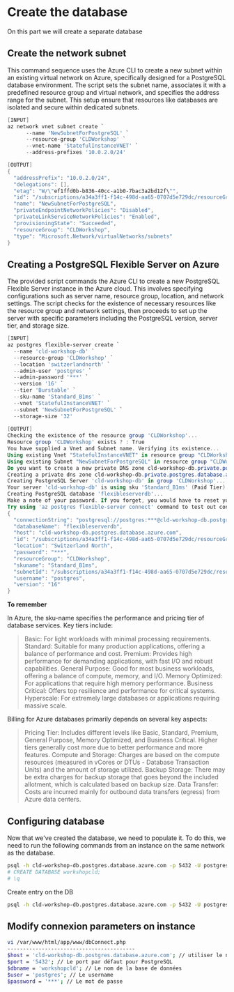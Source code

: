 # Create the database
On this part we will create a separate database
## Create the network subnet
This command sequence uses the Azure CLI to create a new subnet within an existing virtual network on Azure, specifically designed for a PostgreSQL database environment. The script sets the subnet name, associates it with a predefined resource group and virtual network, and specifies the address range for the subnet. This setup ensure that resources like databases are isolated and secure within dedicated subnets.
```PowerShell
[INPUT]
az network vnet subnet create `
      --name 'NewSubnetForPostgreSQL' `
      --resource-group 'CLDWorkshop' `
      --vnet-name 'StatefulInstanceVNET' `
      --address-prefixes '10.0.2.0/24'

[OUTPUT]
{
  "addressPrefix": "10.0.2.0/24",
  "delegations": [],
  "etag": "W/\"ef1ffd0b-b836-40cc-a1b0-7bac3a2bd12f\"",
  "id": "/subscriptions/a34a3ff1-f14c-498d-aa65-0707d5e729dc/resourceGroups/CLDWorkshop/providers/Microsoft.Network/virtualNetworks/StatefulInstanceVNET/subnets/NewSubnetForPostgreSQL",
  "name": "NewSubnetForPostgreSQL",
  "privateEndpointNetworkPolicies": "Disabled",
  "privateLinkServiceNetworkPolicies": "Enabled",
  "provisioningState": "Succeeded",
  "resourceGroup": "CLDWorkshop",
  "type": "Microsoft.Network/virtualNetworks/subnets"
}

```

## Creating a PostgreSQL Flexible Server on Azure
The provided script commands the Azure CLI to create a new PostgreSQL Flexible Server instance in the Azure cloud. This involves specifying configurations such as server name, resource group, location, and network settings. The script checks for the existence of necessary resources like the resource group and network settings, then proceeds to set up the server with specific parameters including the PostgreSQL version, server tier, and storage size. 
```PowerShell
[INPUT]
az postgres flexible-server create `
  --name 'cld-workshop-db' `
  --resource-group 'CLDWorkshop' `
  --location 'switzerlandnorth' `
  --admin-user 'postgres' `
  --admin-password '***' `
  --version '16' `
  --tier 'Burstable' `
  --sku-name 'Standard_B1ms' `
  --vnet 'StatefulInstanceVNET' `
  --subnet 'NewSubnetForPostgreSQL' `
  --storage-size '32'
  
[OUTPUT]
Checking the existence of the resource group 'CLDWorkshop'...
Resource group 'CLDWorkshop' exists ? : True 
You have supplied a Vnet and Subnet name. Verifying its existence...
Using existing Vnet "StatefulInstanceVNET" in resource group "CLDWorkshop"
Using existing Subnet "NewSubnetForPostgreSQL" in resource group "CLDWorkshop"
Do you want to create a new private DNS zone cld-workshop-db.private.postgres.database.azure.com in resource group CLDWorkshop (y/n): y
Creating a private dns zone cld-workshop-db.private.postgres.database.azure.com in resource group "CLDWorkshop"
Creating PostgreSQL Server 'cld-workshop-db' in group 'CLDWorkshop'...
Your server 'cld-workshop-db' is using sku 'Standard_B1ms' (Paid Tier). Please refer to https://aka.ms/postgres-pricing for pricing details
Creating PostgreSQL database 'flexibleserverdb'...
Make a note of your password. If you forget, you would have to reset your password with "az postgres flexible-server update -n cld-workshop-db -g CLDWorkshop -p <new-password>".
Try using 'az postgres flexible-server connect' command to test out connection.
{
  "connectionString": "postgresql://postgres:***@cld-workshop-db.postgres.database.azure.com/flexibleserverdb?sslmode=require",
  "databaseName": "flexibleserverdb",
  "host": "cld-workshop-db.postgres.database.azure.com",
  "id": "/subscriptions/a34a3ff1-f14c-498d-aa65-0707d5e729dc/resourceGroups/CLDWorkshop/providers/Microsoft.DBforPostgreSQL/flexibleServers/cld-workshop-db",
  "location": "Switzerland North",
  "password": "***",
  "resourceGroup": "CLDWorkshop",
  "skuname": "Standard_B1ms",
  "subnetId": "/subscriptions/a34a3ff1-f14c-498d-aa65-0707d5e729dc/resourceGroups/CLDWorkshop/providers/Microsoft.Network/virtualNetworks/StatefulInstanceVNET/subnets/NewSubnetForPostgreSQL",
  "username": "postgres",
  "version": "16"
}
```

**To remember**

In Azure, the sku-name specifies the performance and pricing tier of database services. Key tiers include:

> Basic: For light workloads with minimal processing requirements.
> Standard: Suitable for many production applications, offering a balance of performance and cost.
> Premium: Provides high performance for demanding applications, with fast I/O and robust capabilities.
> General Purpose: Good for most business workloads, offering a balance of compute, memory, and I/O.
> Memory Optimized: For applications that require high memory performance.
> Business Critical: Offers top resilience and performance for critical systems.
> Hyperscale: For extremely large databases or applications requiring massive scale.

Billing for Azure databases primarily depends on several key aspects:

> Pricing Tier: Includes different levels like Basic, Standard, Premium, General Purpose, Memory Optimized, and Business Critical. Higher tiers generally cost more due to better performance and more features.
> Compute and Storage: Charges are based on the compute resources (measured in vCores or DTUs - Database Transaction Units) and the amount of storage utilized.
> Backup Storage: There may be extra charges for backup storage that goes beyond the included allotment, which is calculated based on backup size.
> Data Transfer: Costs are incurred mainly for outbound data transfers (egress) from Azure data centers.

## Configuring database

Now that we've created the database, we need to populate it. To do this, we need to run the following commands from an instance on the same network as the database.

```sh
psql -h cld-workshop-db.postgres.database.azure.com -p 5432 -U postgres
# CREATE DATABASE workshopcld;
# \q
```

Create entry on the DB

```sh
psql -h cld-workshop-db.postgres.database.azure.com -p 5432 -U postgres -d workshopcld -f /var/www/html/app/postgres/init.sql
```

## Modify connexion parameters on instance

``` sh
vi /var/www/html/app/www/dbConnect.php
-----------------------------------------
$host = 'cld-workshop-db.postgres.database.azure.com'; // utiliser le nom dns 
$port = '5432'; // Le port par défaut pour PostgreSQL
$dbname = 'workshopcld'; // Le nom de la base de données
$user = 'postgres'; // Le username
$password = '***'; // Le mot de passe
```

